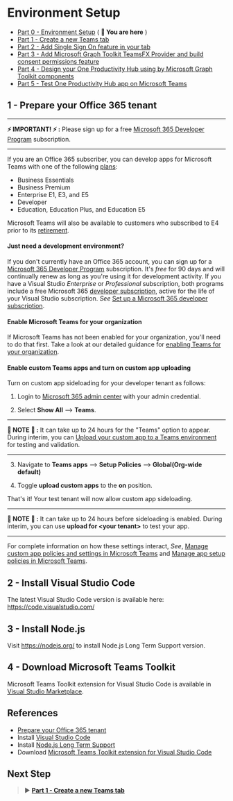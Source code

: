 # Environment Setup

- [Part 0 - Environment Setup](00-Setup.md) ( **📍 You are here** )
- [Part 1 - Create a new Teams tab](01-Create_Teams_tab.md)
- [Part 2 - Add Single Sign On feature in your tab](/Labs/02-Create_SSO_Feature.md)
- [Part 3 - Add Microsoft Graph Toolkit TeamsFX Provider and build consent permissions feature](/Labs/03-Initialize_MGT_and_consent_permissions.md)
- [Part 4 - Design your One Productivity Hub using by Microsoft Graph Toolkit components](04-Design_your_tab_using_MGT_components.md)
- [Part 5 - Test One Productivity Hub app on Microsoft Teams](05-Test_your_tab.md)


## 1 - Prepare your Office 365 tenant
---
**⚡ IMPORTANT! ⚡ :** Please sign up for a free [Microsoft 365 Developer Program](https://cda.ms/1Jp) subscription.

---
If you are an Office 365 subscriber, you can develop apps for Microsoft Teams with one of the following [plans](https://products.office.com/business/compare-more-office-365-for-business-plans):

* Business Essentials
* Business Premium
* Enterprise E1, E3, and E5
* Developer
* Education, Education Plus, and Education E5

Microsoft Teams will also be available to customers who subscribed to E4 prior to its [retirement](https://support.office.com//article/important-information-for-office-365-enterprise-e4-customers-f9572348-43a2-43fa-a3d8-3b6c9c042147).

#### Just need a development environment?

If you don't currently have an Office 365 account, you can sign up for a [Microsoft 365 Developer Program](https://cda.ms/1Jp) subscription. It's *free* for 90 days and will continually renew as long as you're using it for development activity. If you have a Visual Studio *Enterprise* or *Professional* subscription, both programs include a free Microsoft 365 [developer subscription](https://aka.ms/MyVisualStudioBenefits), active for the life of your Visual Studio subscription. *See* [Set up a Microsoft 365 developer subscription](https://cda.ms/1Jq).

#### Enable Microsoft Teams for your organization 

If Microsoft Teams has not been enabled for your organization, you'll need to do that first. Take a look at our detailed guidance for [enabling Teams for your organization](https://cda.ms/1Jr).

#### Enable custom Teams apps and turn on custom app uploading

Turn on custom app sideloading for your developer tenant as follows:

1. Login to [Microsoft 365 admin center](https://admin.microsoft.com/Adminportal/Home?source=applauncher#/homepage#/) with your admin credential. 

2. Select **Show All** --> **Teams**. 

---
**📌 NOTE 📌 :** It can take up to 24 hours for the "Teams" option to appear. During interim, you can [Upload your custom app to a Teams environment](https://cda.ms/1Js) for testing and validation.

---

3. Navigate to **Teams apps** --> **Setup Policies** --> **Global(Org-wide default)**  

4. Toggle **upload custom apps** to the **on** position.

That's it! Your test tenant will now allow custom app sideloading.

---
**📌 NOTE 📌 :** It can take up to 24 hours before sideloading is enabled. During interim, you can use **upload for \<your tenant>** to test your app.

---

For complete information on how these settings interact, *See*, [Manage custom app policies and settings in Microsoft Teams](https://cda.ms/1Jt) and [Manage app setup policies in Microsoft Teams](https://cda.ms/1Jv).


## 2 - Install Visual Studio Code
The latest Visual Studio Code version is available here: https://code.visualstudio.com/

## 3 - Install Node.js 
Visit https://nodejs.org/ to install Node.js Long Term Support version.

## 4 - Download Microsoft Teams Toolkit 
Microsoft Teams Toolkit extension for Visual Studio Code is available in [Visual Studio Marketplace](
https://marketplace.visualstudio.com/items?itemName=TeamsDevApp.ms-teams-vscode-extension).

## References

- [Prepare your Office 365 tenant](https://cda.ms/1J5) 
- Install [Visual Studio Code](https://code.visualstudio.com/)
- Install [Node.js Long Term Support](https://nodejs.org/)
- Download [Microsoft Teams Toolkit extension for Visual Studio Code](https://marketplace.visualstudio.com/items?itemName=TeamsDevApp.ms-teams-vscode-extension)

## Next Step
> ▶️ **[Part 1 - Create a new Teams tab](01-Create_Teams_tab.md)**

